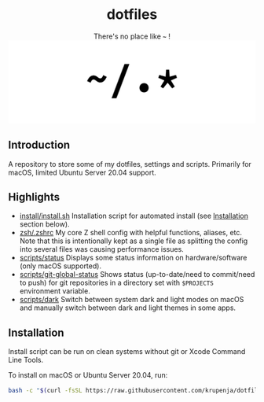 <div align="center">
    <h1>dotfiles</h1>
    <span>There's no place like <b><code>~</code></b> !</span>
    <img src="./home.svg">
</div>

## Introduction

A repository to store some of my dotfiles, settings and scripts. Primarily for macOS, limited Ubuntu Server 20.04 support.

## Highlights

- [install/install.sh](install/install.sh) Installation script for automated install (see [Installation](#installation) section below).
- [zsh/.zshrc](zsh/.zshrc) My core Z shell config with helpful functions, aliases, etc. Note that this is intentionally kept as a single file as splitting the config into several files was causing performance issues.
- [scripts/status](scripts/status) Displays some status information on hardware/software (only macOS supported).
- [scripts/git-global-status](scripts/git-global-status) Shows status (up-to-date/need to commit/need to push) for git repositories in a directory set with `$PROJECTS` environment variable.
- [scripts/dark](scripts/dark) Switch between system dark and light modes on macOS and manually switch between dark and light themes in some apps.

## Installation

Install script can be run on clean systems without git or Xcode Command Line Tools.

To install on macOS or Ubuntu Server 20.04, run:

```bash
bash -c "$(curl -fsSL https://raw.githubusercontent.com/krupenja/dotfiles/master/install/install)"
```
